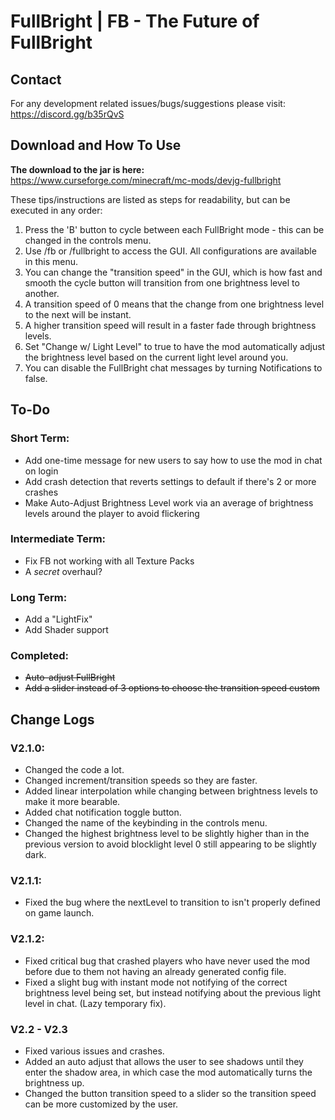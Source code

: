 # FullBright | FB - The Future of FullBright

## Contact
For any development related issues/bugs/suggestions please visit: https://discord.gg/b35rQvS  

## Download and How To Use
**The download to the jar is here:** https://www.curseforge.com/minecraft/mc-mods/devjg-fullbright

These tips/instructions are listed as steps for readability, but can be executed in any order:  
1. Press the 'B' button to cycle between each FullBright mode - this can be changed in the controls menu.
2. Use /fb or /fullbright to access the GUI. All configurations are available in this menu.
3. You can change the "transition speed" in the GUI, which is how fast and smooth the cycle button will transition from one brightness level to another.  
4. A transition speed of 0 means that the change from one brightness level to the next will be instant.  
5. A higher transition speed will result in a faster fade through brightness levels.
6. Set "Change w/ Light Level" to true to have the mod automatically adjust the brightness level based on the current light level around you.
7. You can disable the FullBright chat messages by turning Notifications to false.

## To-Do
### Short Term:
  - Add one-time message for new users to say how to use the mod in chat on login
  - Add crash detection that reverts settings to default if there's 2 or more crashes
  - Make Auto-Adjust Brightness Level work via an average of brightness levels around the player to avoid flickering
### Intermediate Term:
  - Fix FB not working with all Texture Packs
  - A *secret* overhaul?
### Long Term:
  - Add a "LightFix"
  - Add Shader support
### Completed:
  - ~~Auto-adjust FullBright~~
  - ~~Add a slider instead of 3 options to choose the transition speed custom~~

## Change Logs
### V2.1.0:
- Changed the code a lot.
- Changed increment/transition speeds so they are faster.
- Added linear interpolation while changing between brightness levels to make it more bearable.
- Added chat notification toggle button.
- Changed the name of the keybinding in the controls menu.
- Changed the highest brightness level to be slightly higher than in the previous version to avoid blocklight level 0 still appearing to be slightly dark.

### V2.1.1:
- Fixed the bug where the nextLevel to transition to isn't properly defined on game launch.

### V2.1.2:
- Fixed critical bug that crashed players who have never used the mod before due to them not having an already generated config file.
- Fixed a slight bug with instant mode not notifying of the correct brightness level being set, but instead notifying about the previous light level in chat. (Lazy temporary fix).

### V2.2 - V2.3
- Fixed various issues and crashes.
- Added an auto adjust that allows the user to see shadows until they enter the shadow area, in which case the mod automatically turns the brightness up.
- Changed the button transition speed to a slider so the transition speed can be more customized by the user.
